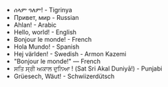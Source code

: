 - ሰላም ዓለም! - Tigrinya
- Привет, мир - Russian
- Ahlan! - Arabic
- Hello, world! - English
- Bonjour le monde! - French
- Hola Mundo! - Spanish
- Hej världen! - Swedish - Armon Kazemi
- "Bonjour le monde!" — French
- ਸਤਿ ਸ੍ਰੀ ਅਕਾਲ ਦੁਨਿਆ ! (Sat Sri Akal Duniyā!) - Punjabi
- Grüesech, Wäut! - Schwiizerdütsch
